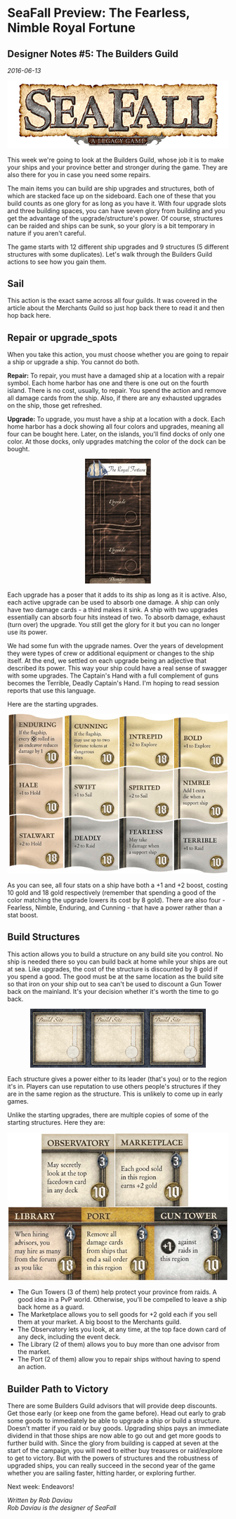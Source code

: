# SeaFall Preview: The Fearless, Nimble Royal Fortune
## Designer Notes \#5: The Builders Guild
*2016-06-13*

<p align="center"><img src="images/logo.png" alt="logo"/></p>

This week we're going to look at the Builders Guild, whose job it is to make your ships and your province better and stronger during the game. They are also there for you in case you need some repairs.

The main items you can build are ship upgrades and structures, both of which are stacked face up on the sideboard. Each one of these that you build counts as one glory for as long as you have it. With four upgrade slots and three building spaces, you can have seven glory from building and you get the advantage of the upgrade/structure's power. Of course, structures can be raided and ships can be sunk, so your glory is a bit temporary in nature if you aren't careful.

The game starts with 12 different ship upgrades and 9 structures (5 different structures with some duplicates). Let's walk through the Builders Guild actions to see how you gain them.

## Sail

This action is the exact same across all four guilds. It was covered in the article about the Merchants Guild so just hop back there to read it and then hop back here.

## Repair or upgrade_spots

When you take this action, you must choose whether you are going to repair a ship or upgrade a ship. You cannot do both.

**Repair:** To repair, you must have a damaged ship at a location with a repair symbol. Each home harbor has one and there is one out on the fourth island. There is no cost, usually, to repair. You spend the action and remove all damage cards from the ship. Also, if there are any exhausted upgrades on the ship, those get refreshed.

**Upgrade:** To upgrade, you must have a ship at a location with a dock. Each home harbor has a dock showing all four colors and upgrades, meaning all four can be bought here. Later, on the islands, you'll find docks of only one color. At those docks, only upgrades matching the color of the dock can be bought.

<p align="center"><img src="images/upgrade_spots.jpg" alt="upgrade_spots"/></p>

Each upgrade has a poser that it adds to its ship as long as it is active. Also, each active upgrade can be used to absorb one damage. A ship can only have two damage cards - a third makes it sink. A ship with two upgrades essentially can absorb four hits instead of two. To absorb damage, exhaust (turn over) the upgrade. You still get the glory for it but you can no longer use its power.

We had some fun with the upgrade names. Over the years of development they were types of crew or additional equipment or changes to the ship itself. At the end, we settled on each upgrade being an adjective that described its power. This way your ship could have a real sense of swagger with some upgrades. The Captain's Hand with a full complement of guns becomes the Terrible, Deadly Captain's Hand. I'm hoping to read session reports that use this language.

Here are the starting upgrades.

<p align="center"><img src="images/all_upgrades.jpg" alt="all_upgrades"/></p>

As you can see, all four stats on a ship have both a +1 and +2 boost, costing 10 gold and 18 gold respectively (remember that spending a good of the color matching the upgrade lowers its cost by 8 gold). There are also four - Fearless, Nimble, Enduring, and Cunning - that have a power rather than a stat boost.

## Build Structures

This action allows you to build a structure on any build site you control. No ship is needed there so you can build back at home while your ships are out at sea. Like upgrades, the cost of the structure is discounted by 8 gold if you spend a good. The good must be at the same location as the build site so that iron on your ship out to sea can't be used to discount a Gun Tower back on the mainland. It's your decision whether it's worth the time to go back.

<p align="center"><img src="images/build_sites.jpg" alt="build_sites"/></p>

Each structure gives a power either to its leader (that's you) or to the region it's in. Players can use reputation to use others people's structures if they are in the same region as the structure. This is unlikely to come up in early games.

Unlike the starting upgrades, there are multiple copies of some of the starting structures. Here they are:

<p align="center"><img src="images/all_structures.jpg" alt="all_structures"/></p>

* The Gun Towers (3 of them) help protect your province from raids. A good idea in a PvP world. Otherwise, you'll be compelled to leave a ship back home as a guard.
* The Marketplace allows you to sell goods for +2 gold each if you sell them at your market. A big boost to the Merchants guild.
* The Observatory lets you look, at any time, at the top face down card of any deck, including the event deck.
* The Library (2 of them) allows you to buy more than one advisor from the market.
* The Port (2 of them) allow you to repair ships without having to spend an action.

## Builder Path to Victory

There are some Builders Guild advisors that will provide deep discounts. Get those early (or keep one from the game before). Head out early to grab some goods to immediately be able to upgrade a ship or build a structure. Doesn't matter if you raid or buy goods. Upgrading ships pays an immediate dividend in that those ships are now able to go out and get more goods to further build with. Since the glory from building is capped at seven at the start of the campaign, you will need to either buy treasures or raid/explore to get to victory. But with the powers of structures and the robustness of upgraded ships, you can really succeed in the second year of the game whether you are sailing faster, hitting harder, or exploring further.

Next week: Endeavors!

*Written by Rob Daviau*  
*Rob Daviau is the designer of SeaFall*
